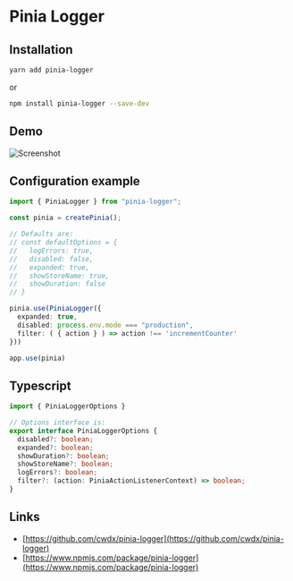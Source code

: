 # Pinia Logger

## Installation
```bash
yarn add pinia-logger
```
or
```bash
npm install pinia-logger --save-dev
```

## Demo
![Screenshot](https://raw.githubusercontent.com/cwdx/pinia-logger/main/demo.png)

## Configuration example
```ts
import { PiniaLogger } from "pinia-logger";

const pinia = createPinia();

// Defaults are:
// const defaultOptions = {
//   logErrors: true,
//   disabled: false,
//   expanded: true,
//   showStoreName: true,
//   showDuration: false
// }

pinia.use(PiniaLogger({
  expanded: true,
  disabled: process.env.mode === "production",
  filter: ( { action } ) => action !== 'incrementCounter' 
}))

app.use(pinia)
```

## Typescript
```ts
import { PiniaLoggerOptions }

// Options interface is:
export interface PiniaLoggerOptions {
  disabled?: boolean;
  expanded?: boolean;
  showDuration?: boolean;
  showStoreName?: boolean;
  logErrors?: boolean;
  filter?: (action: PiniaActionListenerContext) => boolean;
}
```

## Links
- [https://github.com/cwdx/pinia-logger](https://github.com/cwdx/pinia-logger)
- [https://www.npmjs.com/package/pinia-logger](https://www.npmjs.com/package/pinia-logger)
